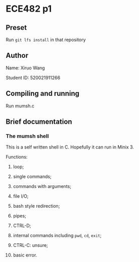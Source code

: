 # ECE482 p1

## Preset

Run `git lfs install` in that repository

## Author

Name: Xiruo Wang

Student ID: 520021911266

## Compiling and running

Run mumsh.c

## Brief documentation

### The mumsh shell

This is a self written shell in C. Hopefully it can run in Minix 3.

Functions:

1. loop;

2. single commands;

3. commands with arguments;

4. file I/O;

5. bash style redirection;

6. pipes;

7. CTRL-D;

8. internal commands including `pwd`, `cd`, `exit`;

9. CTRL-C: unsure;

10. basic error.


